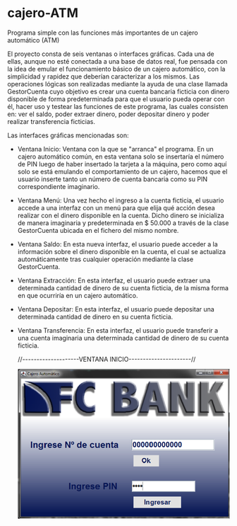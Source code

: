 # cajero-ATM
Programa simple con las funciones más importantes de un cajero automático (ATM)

El proyecto consta de seis ventanas o interfaces gráficas. Cada una de ellas, aunque no esté conectada a una base de datos real, 
fue pensada con la idea de emular el funcionamiento básico de un cajero automático, con la simplicidad y rapidez que 
deberían caracterizar a los mismos. Las operaciones lógicas son realizadas mediante la ayuda de una clase llamada GestorCuenta
cuyo objetivo es crear una cuenta bancaria ficticia con dinero disponible de forma predeterminada para que el usuario pueda
operar con él, hacer uso y testear las funciones de este programa, las cuales consisten en: ver el saldo, poder extraer dinero, 
poder depositar dinero y poder realizar transferencia ficticias.

Las interfaces gráficas mencionadas son:

- Ventana Inicio:
  Ventana con la que se "arranca" el programa. En un cajero automático común, en esta ventana solo se insertaría el número de PIN
  luego de haber insertado la tarjeta a la máquina, pero como aquí solo se está emulando el comportamiento de un cajero, hacemos
  que el usuario inserte tanto un número de cuenta bancaria como su PIN correspondiente imaginario.
 
- Ventana Menú:
  Una vez hecho el ingreso a la cuenta ficticia, el usuario accede a una interfaz con un menú para que elija qué acción desea realizar
  con el dinero disponible en la cuenta. Dicho dinero se inicializa de manera imaginaria y predeterminada en $ 50.000 a través de la clase 
  GestorCuenta ubicada en el fichero del mismo nombre.
  
- Ventana Saldo:
  En esta nueva interfaz, el usuario puede acceder a la información sobre el dinero disponible en la cuenta, el cual se actualiza 
  automáticamente tras cualquier operación mediante la clase GestorCuenta.
    
- Ventana Extracción:
  En esta interfaz, el usuario puede extraer una determinada cantidad de dinero de su cuenta ficticia, de la misma forma en que 
  ocurriría en un cajero automático.

- Ventana Depositar:
  En esta interfaz, el usuario puede depositar una determinada cantidad de dinero en su cuenta ficticia.

- Ventana Transferencia:
  En esta interfaz, el usuario puede transferir a una cuenta imaginaria una determinada cantidad de dinero de su cuenta ficticia.
  
  //--------------------VENTANA INICIO----------------------//
  
  ![Screenshot](screenshots/screenshot1.png)
  
  

